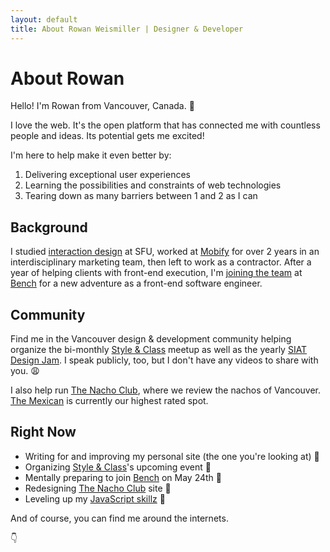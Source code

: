 ```yaml
---
layout: default
title: About Rowan Weismiller | Designer & Developer
---
```


# About Rowan

Hello! I'm Rowan from Vancouver, Canada. 👋

I love the web. It's the open platform that has connected me with countless
people and ideas. Its potential gets me excited!

I'm here to help make it even better by:

1. Delivering exceptional user experiences
2. Learning the possibilities and constraints of web technologies
3. Tearing down as many barriers between 1 and 2 as I can

## Background

I studied [interaction design][siat] at SFU, worked at [Mobify][mobify] for
over 2 years in an interdisciplinary marketing team, then left to work as a
contractor. After a year of helping clients with front-end execution, I'm
[joining the team][joining-bench] at [Bench][bench] for a new adventure as a
front-end software engineer.

## Community

Find me in the Vancouver design &amp; development community helping organize the
bi-monthly [Style & Class][style-class] meetup as well as the yearly
[SIAT Design Jam][design-jam]. I speak publicly, too, but I don't have any
videos to share with you. 😩

I also help run [The Nacho Club][nacho-club], where we review the nachos of
Vancouver. [The Mexican][the-mexican] is currently our highest rated spot.

## Right Now

- Writing for and improving my personal site (the one you're looking at) 🤘
- Organizing [Style & Class][style-class]'s upcoming event 👀
- Mentally preparing to join [Bench][bench] on May 24th 💼
- Redesigning [The Nacho Club][nacho-club] site 🔑
- Leveling up my [JavaScript skillz][js-project] 💯

And of course, you can find me around the internets.

👇

[siat]: //siat.sfu.ca/
[mobify]: //www.mobify.com/
[style-class]: //styleandclass.ca/
[design-jam]: //siatjam.ca/
[nacho-club]: //thenachoclub.com/
[the-mexican]: //themexican.ca/
[js-project]: //github.com/rowbot-weisguy/notes
[bench]: //bench.co/
[joining-bench]: /blog/role-at-bench/
